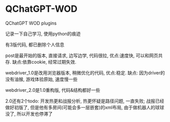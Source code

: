 # QChatGPT-WOD
QChatGPT WOD plugins

记录一下自己学习, 使用python的痕迹

有3版代码, 都已删除个人信息

post是最开始的版本, 直接请求, 边写边学, 代码很拉, 优点:速度快, 可以和网页共存. 缺点:依靠cookie, 经常过期失效.

webdriver_1.0是改用浏览器版本, 稍微优化的代码, 优点:稳定. 缺点: 因为driver的没有油猴, 游戏体验原始, 速度慢一些

webdriver_2.0是1.0重构版, 代码&结构都好一些

2.0还有2个todo: 开发热更和战报分析, 热更怀疑是路径问题, 一直失败; 战报已经做好初版了, 但是他有多房间(可能会多一层嵌套)的xml布局, 由于做机器人的球球没了, 所以开发也停滞了
